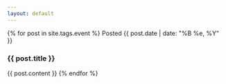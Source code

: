 ```yaml
---
layout: default
---
```


{% for post in site.tags.event %}
  Posted {{ post.date | date: "%B %e, %Y" }}
  <h3>{{ post.title }}</h3>
  {{ post.content }}
{% endfor %}
